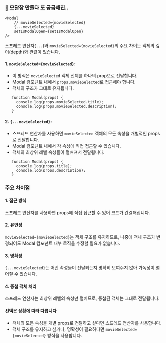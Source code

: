 <h3 id="🤔-모달창-만들다-또-궁금해진">🤔 모달창 만들다 또 궁금해진..</h3>
<pre><code class="language-jsx">&lt;Modal
    // movieSelected={movieSelected}
    {...movieSelected}
    setIsModalOpen={setIsModalOpen}
/&gt;</code></pre>
<p>스프레드 연산자(<code>...</code>)와 <code>movieSelected={movieSelected}</code>의 주요 차이는 객체의 깊이(depth)와 관련이 있습니다. </p>
<h4 id="1-movieselectedmovieselected">1. <code>movieSelected={movieSelected}</code>:</h4>
<ul>
<li>이 방식은 <code>movieSelected</code> 객체 전체를 하나의 prop으로 전달합니다.</li>
<li>Modal 컴포넌트 내에서 <code>props.movieSelected</code>로 접근해야 합니다.</li>
<li>객체의 구조가 그대로 유지됩니다.</li>
</ul>
<pre><code class="language-jsx">   function Modal(props) {
     console.log(props.movieSelected.title);
     console.log(props.movieSelected.description);
   }</code></pre>
<h4 id="2-movieselected">2. <code>{...movieSelected}</code>:</h4>
<ul>
<li>스프레드 연산자를 사용하면 <code>movieSelected</code> 객체의 모든 속성을 개별적인 props로 전달합니다.</li>
<li>Modal 컴포넌트 내에서 각 속성에 직접 접근할 수 있습니다.</li>
<li>객체의 최상위 레벨 속성들이 펼쳐져서 전달됩니다.</li>
</ul>
<pre><code class="language-jsx">   function Modal(props) {
     console.log(props.title);
     console.log(props.description);
   }</code></pre>
<h3 id="주요-차이점">주요 차이점</h3>
<h4 id="1-접근-방식">1. 접근 방식</h4>
<p>스프레드 연산자를 사용하면 props에 직접 접근할 수 있어 코드가 간결해집니다.</p>
<h4 id="2-유연성">2. 유연성</h4>
<p><code>movieSelected={movieSelected}</code>는 객체 구조를 유지하므로, 나중에 객체 구조가 변경되어도 Modal 컴포넌트 내부 로직을 수정할 필요가 없습니다.</p>
<h4 id="3-명확성">3. 명확성</h4>
<p><code>{...movieSelected}</code>는 어떤 속성들이 전달되는지 명확히 보여주지 않아 가독성이 떨어질 수 있습니다.</p>
<h4 id="4-중첩-객체-처리">4. 중첩 객체 처리</h4>
<p>스프레드 연산자는 최상위 레벨의 속성만 펼치므로, 중첩된 객체는 그대로 전달됩니다.</p>
<h4 id="선택은-상황에-따라-다릅니다">선택은 상황에 따라 다릅니다</h4>
<ul>
<li>객체의 모든 속성을 개별 props로 전달하고 싶다면 스프레드 연산자를 사용합니다.</li>
<li>객체 구조를 유지하고 싶거나, 명확성이 필요하다면 <code>movieSelected={movieSelected}</code> 방식을 사용합니다.</li>
</ul>